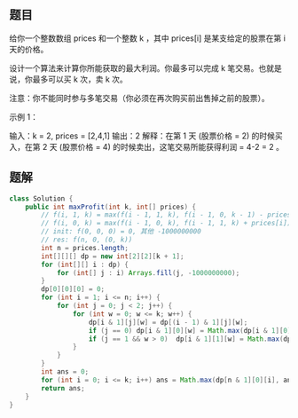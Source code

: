 ## 题目
给你一个整数数组 prices 和一个整数 k ，其中 prices[i] 是某支给定的股票在第 i 天的价格。

设计一个算法来计算你所能获取的最大利润。你最多可以完成 k 笔交易。也就是说，你最多可以买 k 次，卖 k 次。

注意：你不能同时参与多笔交易（你必须在再次购买前出售掉之前的股票）。

示例 1：

输入：k = 2, prices = [2,4,1]
输出：2
解释：在第 1 天 (股票价格 = 2) 的时候买入，在第 2 天 (股票价格 = 4) 的时候卖出，这笔交易所能获得利润 = 4-2 = 2 。

## 题解
```java
class Solution {
    public int maxProfit(int k, int[] prices) {
        // f(i, 1, k) = max(f(i - 1, 1, k), f(i - 1, 0, k - 1) - prices[i])
        // f(i, 0, k) = max(f(i - 1, 0, k), f(i - 1, 1, k) + prices[i])
        // init: f(0, 0, 0) = 0, 其他 -1000000000
        // res: f(n, 0, (0, k))
        int n = prices.length;
        int[][][] dp = new int[2][2][k + 1];
        for (int[][] i : dp) {
            for (int[] j : i) Arrays.fill(j, -1000000000);
        }
        dp[0][0][0] = 0;
        for (int i = 1; i <= n; i++) {
            for (int j = 0; j < 2; j++) {
                for (int w = 0; w <= k; w++) {
                    dp[i & 1][j][w] = dp[(i - 1) & 1][j][w];
                    if (j == 0) dp[i & 1][0][w] = Math.max(dp[i & 1][0][w], dp[(i - 1) & 1][1][w] + prices[i - 1]);
                    if (j == 1 && w > 0)  dp[i & 1][1][w] = Math.max(dp[i & 1][1][w], dp[(i - 1) & 1][0][w - 1] - prices[i - 1]);
                }
            }
        }
        int ans = 0;
        for (int i = 0; i <= k; i++) ans = Math.max(dp[n & 1][0][i], ans);
        return ans;
    }
}
```